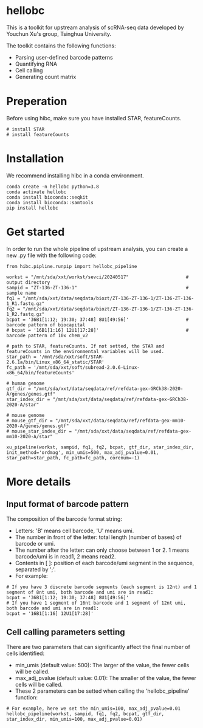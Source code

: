 # hellobc
This is a toolkit for upstream analysis of scRNA-seq data developed by Youchun Xu's group, Tsinghua University.

The toolkit contains the following functions:
* Parsing user-defined barcode patterns
* Quantifying RNA
* Cell calling
* Generating count matrix

# Preperation
Before using hibc, make sure you have installed STAR, featureCounts.
```
# install STAR
# install featureCounts
```

# Installation
We recommend installing hibc in a conda environment.
```
conda create -n hellobc python=3.8
conda activate hellobc
conda install bioconda::seqkit
conda install bioconda::samtools
pip install hellobc
```

# Get started
In order to run the whole pipeline of upstream analysis, you can create a new .py file with the following code:
```
from hibc.pipline.runpip import hellobc_pipeline

workst = "/mnt/sda/xxt/workst/sevci/20240517"                     # output directory
sampid = "ZT-136-ZT-136-1"                                        # sample name
fq1 = "/mnt/sda/xxt/data/seqdata/biozt/ZT-136-ZT-136-1/ZT-136-ZT-136-1_R1.fastq.gz"
fq2 = "/mnt/sda/xxt/data/seqdata/biozt/ZT-136-ZT-136-1/ZT-136-ZT-136-1_R2.fastq.gz"
bcpat = '36B1[1:12; 19:30; 37:48] 8U1[49:56]'                     # barcode pattern of biocapital
# bcpat = '16B1[1:16] 12U1[17:28]'                                # barcode pattern of 10x chem_v2

# path to STAR, featureCounts. If not setted, the STAR and featureCounts in the environmental variables will be used.
star_path = '/mnt/sda/xxt/soft/STAR-2.6.1a/bin/Linux_x86_64_static/STAR'
fc_path = '/mnt/sda/xxt/soft/subread-2.0.6-Linux-x86_64/bin/featureCounts'

# human genome
gtf_dir = "/mnt/sda/xxt/data/seqdata/ref/refdata-gex-GRCh38-2020-A/genes/genes.gtf"
star_index_dir = "/mnt/sda/xxt/data/seqdata/ref/refdata-gex-GRCh38-2020-A/star"

# mouse genome
# mouse_gtf_dir = "/mnt/sda/xxt/data/seqdata/ref/refdata-gex-mm10-2020-A/genes/genes.gtf"
# mouse_star_index_dir = "/mnt/sda/xxt/data/seqdata/ref/refdata-gex-mm10-2020-A/star"

xu_pipeline(workst, sampid, fq1, fq2, bcpat, gtf_dir, star_index_dir, init_method='ordmag', min_umis=500, max_adj_pvalue=0.01, star_path=star_path, fc_path=fc_path, corenum=-1)
```
# More details
## Input format of barcode pattern
The composition of the barcode format string:
* Letters: 'B' means cell barcode, 'U' means umi.
* The number in front of the letter: total length (number of bases) of barcode or umi.
* The number after the letter: can only choose between 1 or 2. 1 means barcode/umi is in read1, 2 means read2.
* Contents in [ ]: position of each barcode/umi segment in the sequence, separated by ';'.
* For example:
```
# If you have 3 discrete barcode segments (each segment is 12nt) and 1 segment of 8nt umi, both barcode and umi are in read1:
bcpat = '36B1[1:12; 19:30; 37:48] 8U1[49:56]'
# If you have 1 segment of 16nt barcode and 1 segment of 12nt umi, both barcode and umi are in read1:
bcpat = '16B1[1:16] 12U1[17:28]'
```

## Cell calling parameters setting
There are two parameters that can significantly affect the final number of cells identified:
* min_umis (default value: 500): The larger of the value, the fewer cells will be called.
* max_adj_pvalue (default value: 0.01): The smaller of the value, the fewer cells will be called.
* These 2 parameters can be setted when calling the 'hellobc_pipeline' function:
```
# For example, here we set the min_umis=100, max_adj_pvalue=0.01
hellobc_pipeline(workst, sampid, fq1, fq2, bcpat, gtf_dir, star_index_dir, min_umis=100, max_adj_pvalue=0.01)
```